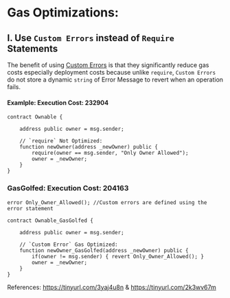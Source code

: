 # Gas Optimizations:

## I. Use `Custom Errors` instead of `Require` Statements

The benefit of using [Custom Errors](https://blog.soliditylang.org/2021/04/21/custom-errors/)  is that they significantly reduce gas costs especially deployment costs because unlike `require`, `Custom Errors` do not store a dynamic `string` of Error Message to revert when an operation fails.

#### Examlple: Execution Cost: 232904
```solidity
contract Ownable {
  
    address public owner = msg.sender;

    // `require` Not Optimized:
    function newOwner(address _newOwner) public {
        require(owner == msg.sender, "Only Owner Allowed");
        owner = _newOwner;
    }
}
```
### GasGolfed: Execution Cost: 204163
```solidity
error Only_Owner_Allowed(); //Custom errors are defined using the error statement

contract Ownable_GasGolfed {
  
    address public owner = msg.sender;

    // `Custom Error` Gas Optimized:
    function newOwner_GasGolfed(address _newOwner) public {
        if(owner != msg.sender) { revert Only_Owner_Allowed(); }
        owner = _newOwner;
    }
}
```
References: https://tinyurl.com/3yaj4u8n & https://tinyurl.com/2k3wv67m